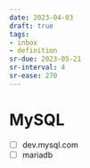 ```yaml
---
date: 2023-04-03
draft: true
tags:
- inbox
- definition
sr-due: 2023-05-21
sr-interval: 4
sr-ease: 270
---
```


# MySQL

- [ ] dev.mysql.com
- [ ] mariadb
